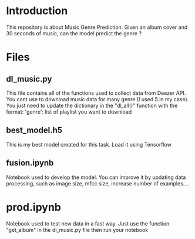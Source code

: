 # Introduction

This repository is about Music Genre Prediction.
Given an album cover and 30 seconds of music, can the model predict the genre ?

# Files

## dl_music.py
This file contains all of the functions used to collect data from Deezer API.
You cant use to download music data for many genre (I used 5 in my case).
You just need to update the dictionary in the "dl_all()" function with the format:
'genre': list of playlist you want to download

## best_model.h5
This is my best model created for this task. Load it using Tensorflow

## fusion.ipynb
Notebook used to develop the model. You can improve it by updating data processing, such as image size, mfcc size, increase number 
of examples....

# prod.ipynb
Notebook used to test new data in a fast way. Just use the function "get_album" in the dl_music.py file then run your notebook